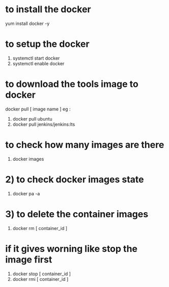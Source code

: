 # to install the docker 
yum install docker -y

# to setup the docker 

1) systemctl start docker
2) systemctl enable docker

# to download the tools image to docker 

docker pull [ image name ]
eg : 
1) docker pull ubuntu
2) docker pull jenkins/jenkins:lts

# to check how many images are there
1) docker images

# 2)  to check docker images state
   1) docker pa -a

# 3) to delete the container images
  1) docker rm [ container_id ]

# if it gives worning like stop the image first  
  1) docker stop [ container_id ]
  2) docker rmi [ container_id ]

#




